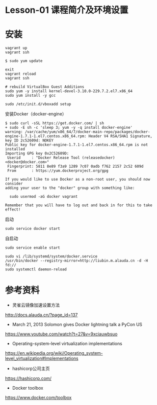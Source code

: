 # Lesson-01 课程简介及环境设置

# 安装

```
vagrant up
vagrant ssh

$ sudo yum update

exit
vagrant reload
vagrant ssh

# rebuild VirtualBox Guest Additions
sudo yum -y install kernel-devel-3.10.0-229.7.2.el7.x86_64
sudo yum install -y gcc

sudo /etc/init.d/vboxadd setup

```

安装Docker（docker-engine）

```
$ sudo curl -sSL https://get.docker.com/ | sh
+ sudo -E sh -c 'sleep 3; yum -y -q install docker-engine'
warning: /var/cache/yum/x86_64/7/docker-main-repo/packages/docker-engine-1.7.1-1.el7.centos.x86_64.rpm: Header V4 RSA/SHA1 Signature, key ID 2c52609d: NOKEY
Public key for docker-engine-1.7.1-1.el7.centos.x86_64.rpm is not installed
Importing GPG key 0x2C52609D:
 Userid     : "Docker Release Tool (releasedocker) <docker@docker.com>"
 Fingerprint: 5811 8e89 f3a9 1289 7c07 0adb f762 2157 2c52 609d
 From       : https://yum.dockerproject.org/gpg

If you would like to use Docker as a non-root user, you should now consider
adding your user to the "docker" group with something like:

  sudo usermod -aG docker vagrant

Remember that you will have to log out and back in for this to take effect!

```

启动
```
sudo service docker start
```

自启动
```
sudo service enable start
```


```
sudo vi /lib/systemd/system/docker.service
/usr/bin/docker --registry-mirror=http://liubin.m.alauda.cn -d -H fd://
sudo systemctl daemon-reload
```

# 参考资料

- 灵雀云镜像加速设置方法

http://docs.alauda.cn/?page_id=137

- March 21, 2013 Solomon gives Docker lightning talk a PyCon US

https://www.youtube.com/watch?t=27&v=9xciauwbsuo

- Operating-system-level virtualization implementations

https://en.wikipedia.org/wiki/Operating_system-level_virtualization#Implementations

- hashicorp公司主页

https://hashicorp.com/

- Docker toolbox

https://www.docker.com/toolbox




